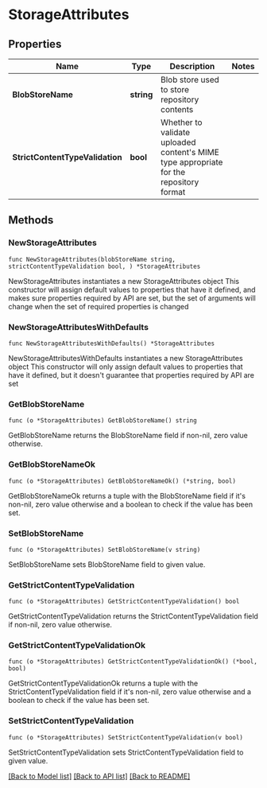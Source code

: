 # StorageAttributes

## Properties

Name | Type | Description | Notes
------------ | ------------- | ------------- | -------------
**BlobStoreName** | **string** | Blob store used to store repository contents | 
**StrictContentTypeValidation** | **bool** | Whether to validate uploaded content&#39;s MIME type appropriate for the repository format | 

## Methods

### NewStorageAttributes

`func NewStorageAttributes(blobStoreName string, strictContentTypeValidation bool, ) *StorageAttributes`

NewStorageAttributes instantiates a new StorageAttributes object
This constructor will assign default values to properties that have it defined,
and makes sure properties required by API are set, but the set of arguments
will change when the set of required properties is changed

### NewStorageAttributesWithDefaults

`func NewStorageAttributesWithDefaults() *StorageAttributes`

NewStorageAttributesWithDefaults instantiates a new StorageAttributes object
This constructor will only assign default values to properties that have it defined,
but it doesn't guarantee that properties required by API are set

### GetBlobStoreName

`func (o *StorageAttributes) GetBlobStoreName() string`

GetBlobStoreName returns the BlobStoreName field if non-nil, zero value otherwise.

### GetBlobStoreNameOk

`func (o *StorageAttributes) GetBlobStoreNameOk() (*string, bool)`

GetBlobStoreNameOk returns a tuple with the BlobStoreName field if it's non-nil, zero value otherwise
and a boolean to check if the value has been set.

### SetBlobStoreName

`func (o *StorageAttributes) SetBlobStoreName(v string)`

SetBlobStoreName sets BlobStoreName field to given value.


### GetStrictContentTypeValidation

`func (o *StorageAttributes) GetStrictContentTypeValidation() bool`

GetStrictContentTypeValidation returns the StrictContentTypeValidation field if non-nil, zero value otherwise.

### GetStrictContentTypeValidationOk

`func (o *StorageAttributes) GetStrictContentTypeValidationOk() (*bool, bool)`

GetStrictContentTypeValidationOk returns a tuple with the StrictContentTypeValidation field if it's non-nil, zero value otherwise
and a boolean to check if the value has been set.

### SetStrictContentTypeValidation

`func (o *StorageAttributes) SetStrictContentTypeValidation(v bool)`

SetStrictContentTypeValidation sets StrictContentTypeValidation field to given value.



[[Back to Model list]](../README.md#documentation-for-models) [[Back to API list]](../README.md#documentation-for-api-endpoints) [[Back to README]](../README.md)


